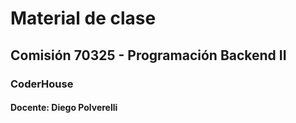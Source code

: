 # Material de clase
## Comisión 70325 - Programación Backend II
### CoderHouse

#### Docente: Diego Polverelli